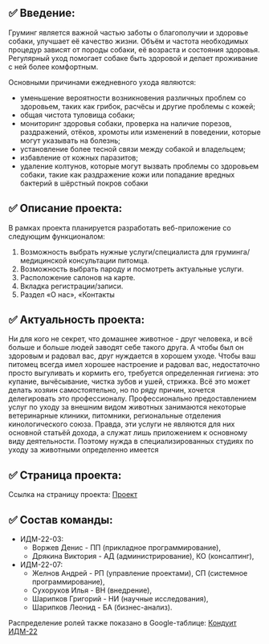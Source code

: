 ## ✅ Введение:
Груминг является важной частью заботы о благополучии и здоровье собаки, улучшает её качество жизни. Объём и частота необходимых процедур зависят от породы собаки, её 
возраста и состояния здоровья. Регулярный уход помогает собаке быть здоровой и делает проживание с ней более комфортным.

Основными причинами ежедневного ухода являются:
* уменьшение вероятности возникновения различных проблем со здоровьем, таких 
как грибок, расчёсы и другие проблемы с кожей;
* общая чистота туловища собаки;
* мониторинг здоровья собаки, проверка на наличие порезов, раздражений, отёков, 
хромоты или изменений в поведении, которые могут указывать на болезнь;
* установление более тесной связи между собакой и владельцем;
* избавление от кожных паразитов;
* удаление колтунов, которые могут вызвать проблемы со здоровьем собаки, такие как 
раздражение кожи или попадание вредных бактерий в шёрстный покров собаки
## ✅ Описание проекта:
В рамках проекта планируется разработать веб-приложение со следующим 
функционалом:
1. Возможность выбрать нужные услуги/специалиста для груминга/медицинской 
консультации питомца.
2. Возможность выбрать пароду и посмотреть актуальные услуги.
3. Расположение салонов на карте.
4. Вкладка регистрации/записи.
5. Раздел «О нас», «Контакты
## ✅ Актуальность проекта:
Ни для кого не секрет, что домашнее животное - друг человека, и всё больше и больше людей заводят себе такого друга. А чтобы был он здоровым и радовал вас, друг нуждается в хорошем уходе. Чтобы ваш питомец всегда имел хорошее настроение и радовал вас, недостаточно просто выгуливать и кормить его, требуется определенная гигиена: это купание, вычёсывание, чистка зубов и ушей, стрижка.
Всё это может делать хозяин самостоятельно, но по ряду причин, хочется делегировать это профессионалу. Профессионально предоставлением услуг по уходу за внешним видом животных занимаются некоторые ветеринарные клиники, питомники, региональные отделения кинологического союза. Правда, эти услуги не являются для них основной статьёй дохода, а служат лишь приложением к основному виду деятельности. Поэтому нужда в специализированных студиях по уходу за животными определенно имеется

## ✅ Страница проекта:
Ссылка на страницу проекта:
[Проект](https://github.com/zhelnovandrew/IT_Project)

## ✅ Состав команды:

+ ИДМ-22-03:
   * Воржев Денис - ПП (прикладное программирование),
   * Дрякина Виктория - АД (администрирование), КО (консалтинг),
+ ИДМ-22-07:
   * Желнов Андрей - РП (управление проектами), СП (системное программирование),
   * Сухоруков Илья - ВН (внедрение),
   * Шарипков Григорий - НИ (научные исследования),
   * Шарипков Леонид - БА (бизнес-анализ).

Распределение ролей также показано в Google-таблице:
[Кондуит ИДМ-22](https://docs.google.com/spreadsheets/d/1ypxgDUpNsaAK5PH90dTfGKdtDnWaeEDWfupEbDokN6A/edit?usp=sharing)
